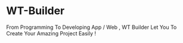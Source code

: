 # WT-Builder
From Programming To Developing App / Web , WT Builder Let You To Create Your Amazing Project Easily !
